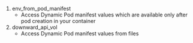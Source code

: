 1. env_from_pod_manifest
    - Access Dynamic Pod manifest values which are available only after pod creation in your container 
2. downward_api_vol
    - Access Dynamic Pod manifest values from files